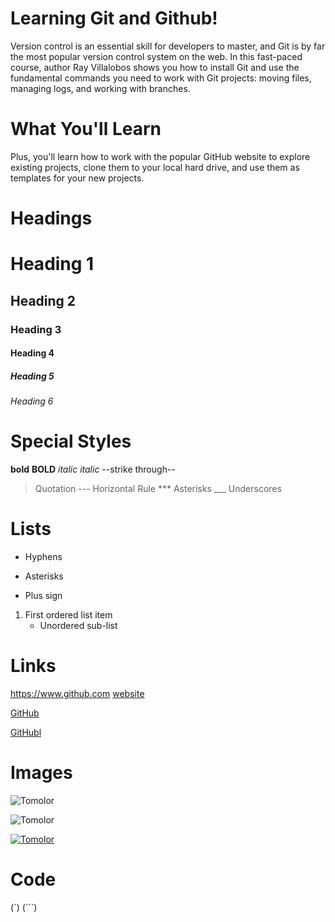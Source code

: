 # Learning Git and Github!

Version control is an essential skill for developers to master, and Git is by far the most popular version control system on the web. In this fast-paced course, author Ray Villalobos shows you how to install Git and use the fundamental commands you need to work with Git projects: moving files, managing logs, and working with branches.

# What You'll Learn

Plus, you'll learn how to work with the popular GitHub website to explore existing projects, clone them to your local hard drive, and use them as templates for your new projects.

# Headings
# Heading 1
## Heading 2
### Heading 3
#### Heading 4
##### Heading 5
###### Heading 6

# Special Styles
**bold**
__BOLD__
*italic*
_italic_
--strike through--
> Quotation
--- Horizontal Rule
*** Asterisks
___ Underscores

# Lists
- Hyphens
* Asterisks
+ Plus sign
1. First ordered list item
   * Unordered sub-list

# Links
https://www.github.com
[website](https://www.github.com "GitHub")

[GitHub]

[GitHub]: https://www.github.com

[GitHubl][1]

[1]: https://www.github.com

# Images
![Tomolor](https://pixelprowess.com/i/stargazers/tomolor.png)

![Tomolor]

[Tomolor]: https://pixelprowess.com/i/stargazers/tomolor.png
[![Tomolor](https://pixelprowess.com/i/stargazers/tomolor.png)](https://raybo.org)

# Code

(`)
(```)

